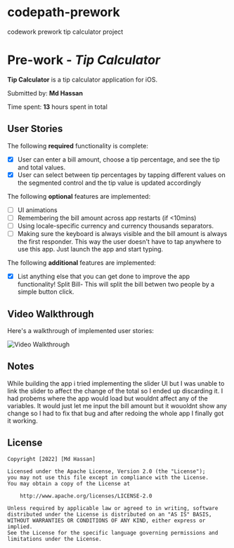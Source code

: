# codepath-prework
codework prework tip calculator project 
# Pre-work - *Tip Calculator*

**Tip Calculator** is a tip calculator application for iOS.

Submitted by: **Md Hassan**

Time spent: **13** hours spent in total

## User Stories

The following **required** functionality is complete:

* [x] User can enter a bill amount, choose a tip percentage, and see the tip and total values.
* [x] User can select between tip percentages by tapping different values on the segmented control and the tip value is updated accordingly

The following **optional** features are implemented:

* [ ] UI animations
* [ ] Remembering the bill amount across app restarts (if <10mins)
* [ ] Using locale-specific currency and currency thousands separators.
* [ ] Making sure the keyboard is always visible and the bill amount is always the first responder. This way the user doesn't have to tap anywhere to use this app. Just launch the app and start typing.

The following **additional** features are implemented:

- [x] List anything else that you can get done to improve the app functionality!
Split Bill- This will split the bill betwen two people by a simple button click.

## Video Walkthrough

Here's a walkthrough of implemented user stories:

<img src='https://i.imgur.com/b1LqpPd.gif' title='PreWork Tip Calculator Video Walkthrough' width='' alt='Video Walkthrough' />



## Notes

While building the app i tried implementing the slider UI but I was unable to link the slider to affect the change of the total so I ended up discarding it. I had probems where the app would load but wouldnt affect any of the variables. It would just let me input the bill amount but it wouoldnt show any change so I had to fix that bug and after redoing the whole app I finally got it working.

## License

    Copyright [2022] [Md Hassan]

    Licensed under the Apache License, Version 2.0 (the "License");
    you may not use this file except in compliance with the License.
    You may obtain a copy of the License at

        http://www.apache.org/licenses/LICENSE-2.0

    Unless required by applicable law or agreed to in writing, software
    distributed under the License is distributed on an "AS IS" BASIS,
    WITHOUT WARRANTIES OR CONDITIONS OF ANY KIND, either express or implied.
    See the License for the specific language governing permissions and
    limitations under the License.
